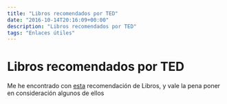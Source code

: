 ```yaml
---
title: "Libros recomendados por TED"
date: "2016-10-14T20:16:09+00:00"
description: "Libros recomendados por TED"
tags: "Enlaces útiles"
---
```

# Libros recomendados por TED

Me he encontrado con [esta](http://ideas.ted.com/your-holiday-reading-list-58-books-recommended-by-ted-speakers/) recomendación de Libros, y vale la pena poner en consideración algunos de ellos

